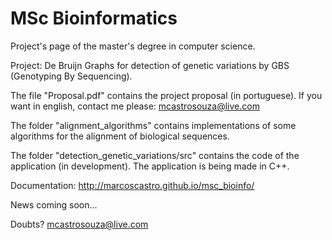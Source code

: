 # MSc Bioinformatics

Project's page of the master's degree in computer science.

Project: De Bruijn Graphs for detection of genetic variations by GBS (Genotyping By Sequencing).

The file "Proposal.pdf" contains the project proposal (in portuguese). If you want in english, contact me please: mcastrosouza@live.com

The folder "alignment_algorithms" contains implementations of some algorithms for the alignment of biological sequences.

The folder "detection_genetic_variations/src" contains the code of the application (in development). The application is being made in C++.

Documentation: http://marcoscastro.github.io/msc_bioinfo/

News coming soon...

Doubts? mcastrosouza@live.com